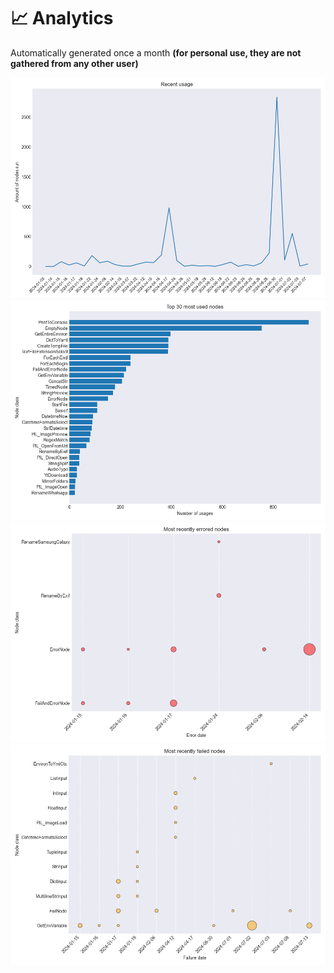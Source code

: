 # 📈 Analytics
Automatically generated once a month **(for personal use, they are not gathered from any other user)**

![](https://raw.githubusercontent.com/jaimervq/all_nodes/main/docs/analytics/recent_usage.png)
![](https://raw.githubusercontent.com/jaimervq/all_nodes/main/docs/analytics/most_used.png)
![](https://raw.githubusercontent.com/jaimervq/all_nodes/main/docs/analytics/errored.png)
![](https://raw.githubusercontent.com/jaimervq/all_nodes/main/docs/analytics/failed.png)